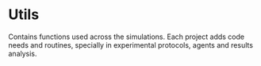# Utils 
Contains functions used across the simulations. Each project adds code needs and routines, specially in experimental protocols, agents and results analysis.
